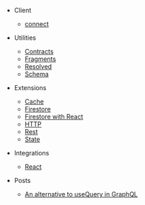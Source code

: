 - Client

  - [connect](doc/connect)

- Utilities

  - [Contracts](extensions/contracts)
  - [Fragments](extensions/fragments)
  - [Resolved](extensions/resolved)
  - [Schema](extensions/schema)

- Extensions

  - [Cache](extensions/cache)
  - [Firestore](extensions/firestore)
  - [Firestore with React](extensions/firestore-react)
  - [HTTP](extensions/http)
  - [Rest](extensions/rest)
  - [State](extensions/state)

- Integrations

  - [React](extensions/react)

- Posts

  - [An alternative to useQuery in GraphQL](posts/An-alternative-to-use-query-for-graphql)
